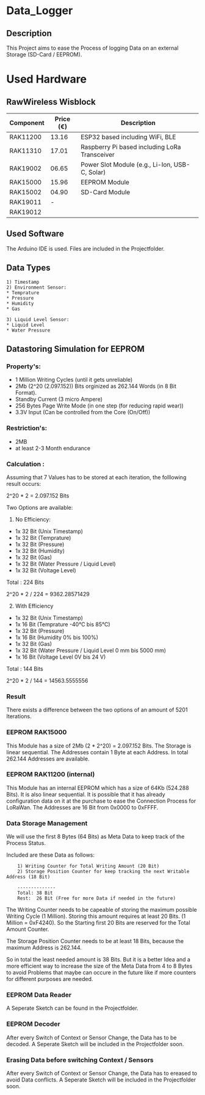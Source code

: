# Data_Logger

## Description

This Project aims to ease the Process of logging Data on an external Storage (SD-Card / EEPROM).

# Used Hardware

## RawWireless Wisblock

| Component  | Price (€) | Description |
|------------|-----------|----------------------------------------------|
| RAK11200   | 13.16     | ESP32 based including WiFi, BLE              |
| RAK11310   | 17.01     | Raspberry Pi based including LoRa Transceiver |
| RAK19002   | 06.65     | Power Slot Module (e.g., Li-Ion, USB-C, Solar) |
| RAK15000   | 15.96     | EEPROM Module                                |
| RAK15002   | 04.90     | SD-Card Module                               |
| RAK19011   | -         |                                              |
| RAK19012  


## Used Software

The Arduino IDE is used.
Files are included in the Projectfolder.

## Data Types
    1) Timestamp
    2) Environment Sensor:
    * Temprature
    * Pressure
    * Humidity
    * Gas

    3) Liquid Level Sensor:
    * Liquid Level
    * Water Pressure


## Datastoring Simulation for EEPROM

### Property's:
- 1 Million Writing Cycles (until it gets unreliable)
- 2Mb (2^20 (2.097.152)) Bits orginized as 262.144 Words (in 8 Bit Format).
- Standby Current (3 micro Ampere)
- 256 Bytes Page Write Mode (in one step (for reducing rapid wear))
- 3.3V Input (Can be controlled from the Core (On/Off))

### Restriction's: 
- 2MB
- at least 2-3 Month endurance

### Calculation :
Assuming that 7 Values has to be stored at each iteration, the folllowing result occurs:

2^20 * 2 = 2.097.152 Bits

Two Options are available:

1) No Efficiency:

- 1x 32 Bit (Unix Timestamp)
- 1x 32 Bit (Temprature)
- 1x 32 Bit (Pressure)
- 1x 32 Bit (Humidity)
- 1x 32 Bit (Gas)
- 1x 32 Bit (Water Pressure / Liquid Level)
- 1x 32 Bit (Voltage Level)

Total : 224 Bits

2^20 * 2 / 224 = 9362.28571429


2) With Efficiency

- 1x 32 Bit (Unix Timestamp)
- 1x 16 Bit (Temprature -40°C bis 85°C)
- 1x 32 Bit (Pressure)
- 1x 16 Bit (Humidity 0% bis 100%)
- 1x 32 Bit (Gas)
- 1x 32 Bit (Water Pressure / Liquid Level 0 mm bis 5000 mm)
- 1x 16 Bit (Voltage Level 0V bis 24 V)

Total : 144 Bits

2^20 * 2 / 144 = 14563.5555556


### Result

There exists a difference between the two options of an amount of 5201 Iterations.

### EEPROM RAK15000 

This Module has a size of 2Mb (2 * 2^20) = 2.097.152 Bits.
The Storage is linear sequential.
The Addresses contain 1 Byte at each Address.
In total 262.144 Addresses are available.

### EEPROM RAK11200 (internal)

This Module has an internal EEPROM which has a size of 64Kb (524.288 Bits).
It is also linear sequential.
It is possible that it has already configuration data on it at the purchase to ease the Connection Process for LoRaWan.
The Addresses are 16 Bit from 0x0000 to 0xFFFF.

### Data Storage Management

We will use the first 8 Bytes (64 Bits) as Meta Data to keep track of the Process Status.

Included are these Data as follows: 

        1) Writing Counter for Total Writing Amount (20 Bit) 
        2) Storage Position Counter for keep tracking the next Writable Address (18 Bit)

        --------------
        Total: 38 Bit
        Rest:  26 Bit (Free for more Data if needed in the future) 


The Writing Counter needs to be capeable of storing the maximum possible Writing Cycle (1 Million).
Storing this amount requires at least 20 Bits. (1 Million = 0xF4240).
So the Starting first 20 Bits are reserved for the Total Amount Counter.

The Storage Position Counter needs to be at least 18 Bits, because the maximum Address is 262.144.

So in total the least needed amount is 38 Bits.
But it is a better Idea and a more efficient way to increase the size of the Meta Data from 4 to 8 Bytes to avoid Problems that maybe can occure in the future like if more counters for different purposes are needed.

### EEPROM Data Reader

A Seperate Sketch can be found in the Projectfolder.


### EEPROM Decoder

After every Switch of Context or Sensor Change, the Data has to be decoded.
A Seperate Sketch will be included in the Projectfolder soon.



### Erasing Data before switching Context / Sensors

After every Switch of Context or Sensor Change, the Data has to ereased to avoid Data conflicts.
A Seperate Sketch will be included in the Projectfolder soon.

